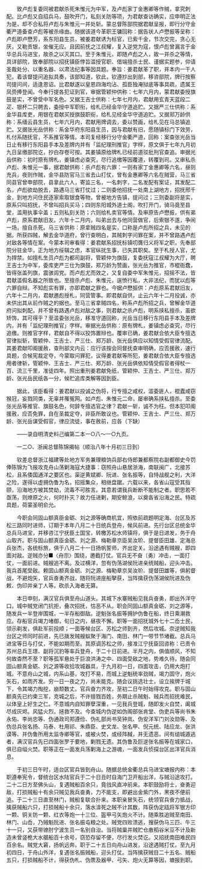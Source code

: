 <!-- { "loadSidebar": true } -->
　　致卢彪复委同被君献杀死朱惟元为中军，及卢彪家丁金惠卿等作贼，拿究刺配。比卢彪又自招兵马，鼓吹开门，私刻关防等项，为君献查访确实，应申明正法为是，却不合私将卢彪与朱惟元一并处斩。蒙总督陈部院据君献呈报，即行分守金衢严道备查卢彪等被杀缘由。随据该道今革职王镛回称：据告状人卢懋振等呈称：卢彪即卢懋芳，系东阳县生员，被姜君献诱为标官，已索千金，节次交完，贪心无厌，又勒贡银，坐催无应。且因前抚之江叔耀，复入逆党为寇，恨卢彪曾漏言于金华总兵马进宝，故杀之以灭其口。至于朱惟元，即随卢彪之人，故一并杀之等情，具详部院，致奉部院以招抚镇臣悖旨滥授官职、借端擅杀士民、谨据实题参，仰请圣裁处分、以重名器、以肃法纪事等因具题。奉旨：姜君献革了职，并本内一干人犯，着该督提问追拟具奏，该部知道，钦此，钦遵抄出到部，移咨部院，牌行按察司提问间，适逢恩诏。比君献遂以皇恩四海均沾、孤臣独淹狱底等事具疏，遗属王凤赍捧登闻。今奉行提各犯证到官，审据管颖仲供称：七年六月内，蒙君献委授旗鼓是实，不曾受中军名色。又据王吉士供称：七年七月内，君献用玄青天蓝段二疋、银杯二只聘去，委授中军职衔，给札已经金华守道追贮。又据严三仕供称：系金华县库吏，用银在君献买授旗鼓职衔，给札见经金华守道追贮。又据郑万龄供称：系缙云县生员，七年六月内，君献用牌调去，委以赞画，给札见在马总镇追贮。又据张光岳供称：系金华府东阳县生员，因与君献有旧，愿随镇标门下效劳，札付系随抚官，不系推官等情。本司复经移行分守金衢严道，回称：案查张光岳当日止有移行东阳县手本及差牌内并有「监纪理刑推官」字样，原文俱于七年九月初九日呈缴部院讫，抄白存卷可按。其姜镇原给牌札已经前道驳批刑官查追。审据光岳供称：初时原有牌札，姜镇虑必查究，尽行追缴等因覆道，转覆到司。又审私杀卢彪、朱惟元一事，据君献供称：杀卢彪有六罪：一则有家丁金惠卿等六名，昼则充兵，夜则作贼，金华县防官马三省去山打仗，曾有金惠卿等六名在贼营，马三省同县官曾申部院，县拿此六人，寄监三名，一名刺字，二名发配有案证，其发配二名，卢彪欲劫脱去，路遇马三省打仗过；二则委他招抚一处南上湖地方，招抚邢千金，到地方问住民逐家索取银食等物，曾被地方告镇，提问过；三则委副将是实，原系只叫招抚，不曾叫招兵买马；四则东阳城外道士阁，吹打开门，骑马竟至县堂，滥用执事伞盖；五则私刻关防；六则给札卖官等情。及审原告卢懋振，供有弟卢彪，原系君献旧友。六年十二月内，叫弟出去与他同营做官，后索银不遂，争闹一场，擅自杀死。马三省供称：原拿贼四名是实，口称是卢彪所招之兵，未见的据。所获四贼，解去金华道府，曾行查明白，其贼刺字问罪在案，并不曾路遇卢彪对敌各等情在案。今蒙本司审看得：姜君献系招抚标镇叨膺归义将军之职，先奉部院分驻金华，正为地方绥辑之虑，本官纵扰生事，已失其职矣。至于札授人官，尤为捍禁。如擅札生员卢彪为都司副将，管颖仲为旗鼓，复委抚寇江叔耀为大厅，聘王吉士为中军，委库吏严三仕为旗鼓，郑万龄为赞画，张光岳为推官，市棍衙蠢，皆得张盖列旗，震骇闾党。而卢彪尤而效之，又复自委中军朱惟元，招摇不法，皆君献滥假名器之所致也。至擅杀卢彪、朱惟元，逞愤行私，大非法纪，而犹以彪等六罪自辩。不知彪实有罪，亦即君献之罪也。今据卢懋振供：卢彪原系君献旧友，六年十二月内，君献邀彪授札，同营管事。即君献自供，止云六年十二月投诚，亦未供出其从前作贼之的据也。至马三省拿贼四名，称系卢彪所招之兵，曾解金华道府问拟刺配，并不曾有路遇卢彪对敌之事，则君献之杀卢彪，明系挟私擅杀，虽欲矫饰，其可得乎？至滥委张光岳，移准守道回称，光岳当日移行东阳县手本及差牌内，并有「监纪理刑推官」字样。审据光岳供称：原有牌札，姜镇虑必查究，尽行追缴。则推官字样，君献自不得以狡饰置辩也。覆审已确，姜君献合依大臣专擅选官律拟斩，管颖仲、王吉士、严三仕、郑万龄、张光岳俱应以知情受假官律流配。其姜君献叩阍援赦，查刑部文内云：应行该按会同督抚查审明确，应否援赦，速行具题，合候宪裁定夺，今蒙取问罪犯，议得姜君献等所犯，姜君献合依大臣专擅选用者律斩，管颖仲、王吉士、严三仕、郑万龄、张光岳俱依知情受假官者得杖一百、流三千里，准徒四年。照出重刑姜君献免纸，管颖仲、王吉士、严三仕、郑万龄、张光岳民纸各一分，候贮追库类解等因到臣。

　　据此，该臣看得：姜君献以投诚之伪将，行专擅之咸权，滥委匪人，棍蠹咸窃猴冠，妄戮同类，无辜并罹冤网。如卢彪、朱惟元二命，屡审确系挟私擅杀。至委张光岳等推官、旗鼓名色，何辞专擅选官之律？君献一斩，诚不为枉。但本犯叩阍援赦，应否免罪，自在圣裁定夺，非臣所敢议也。管颖仲、王吉士、严三仕、郑万龄、张光岳谋受假官，律应流徒，事在赦前，应各（下缺）

　　——录自明清史料己编第二本一○八～一○九页。

　　一二○、浙闽总督陈锦揭帖（顺治八年十月初三日到）

　　钦差总督浙江福建等处地方军务兼理粮饷兵部右侍郎兼都察院右副都御史今罚俸陈锦为飞报攻克舟山荡剿海寇大捷事：窃照舟山悬居浙海，南联闽广，北接苏松，且系倭国通洋之要区也。渠逆黄斌卿、阮进、张名振等，自恃战舰之利，大洋之险，遂得以虚拥伪鲁为名，招摇集众，相继盘踞。六载以来，各省山寇受其指颐，沿海地方被其焚劫，流毒不可胜言。其意若谓我兵断断不能制之者。职思若不亟荡，则燎原之火，何时扑灭？故力任进剿，期安鲸浪，以奠各省沿海之民。特疏具题，荷蒙圣明俞允。

　　今职会同固山额真臣金砺、刘之源等确商机宜，照依前疏题明定海、台区及苏松三路同时进师，订期于本年八月二十日统兵登舟，候风前进。先行台区总统金华总兵马进宝，并移咨江宁抚臣土国宝，转檄苏松水师镇将，俱于是日进发，务于舟山取齐。职与固山额真臣金砺、刘之源、梅勒章京臣吴汝玠、提督臣田雄、定海总兵张杰，各统标旅，俱于八月二十一日扬帆誓师，齐出定关。沿途遇有贼艘，即四面对敌。逆贼亦分■〈舟宗〉围绕，邀截打仗。官兵无不奋〔勇〕冲击，一面打仗，一面前进。贼艘追不离。及过横洋，忽有伪荡湖侯阮进亲统贼船，迎头冲击。我兵首尾受敌。赖固山额真金砺、刘之源、梅勒章京吴汝玠、提督田雄等，俱躬督战，不避炮矢，官兵奋勇齐战，随将阮进座船拏获，当阵擒获伪荡湖侯阮进及伪敕、伪印并亲丁人等。砍杀入海者无算。

　　本日申刻，满汉官兵俱至舟山道头。其城下水寨贼船见我兵奋勇，即出外洋守口。城中贼党闭门抗拒，叠次招抚，怙恶不从。职会同固山额真金砺、刘之源等，随发兵一半登岸围城，一半存船御敌。逆魁张名振等拥护伪鲁在船，终日乘潮救应。存船官兵竭力堵御，旬日之内，昼夜不懈。职等一面招抚城外七十二岙士民，领示剃发，俱赴军前投顺；一面等候台区、苏松之师到齐，然后攻城。奈逆贼知我台区之师同时前进，先已拨发贼艘蚁聚于海门、南田、林门一带节节堵截。总兵马进宝等日与打仗，不能如期而至。其原调苏松之师，接准江宁抚臣回咨称：已责令苏州总兵王璟、副将沉豹等率兵登舟，于二十日前进。半月之内，俱值顺风，不知何故杳然不至？职等孤军悬处于巨浪洪涛之中、四面受敌之地，势难久待。随会同固山额真金砺、刘之源等收拾攻城器具，于九月初一日，四面攻击，仍用大炮打城。不意舟山之城，内系山基，攻打不易，而城上逆魁统率劲贼，竭力固守，炮火矢石，如雨齐发。穷一日一夜之力，尚未能克。随会议挑选壮士，设立挨牌于城下，令其竭力掏挖，崩颓数丈。官兵奋力齐攻，至初二日午时始得攻克。职与固山额真先已约束三军，克城之后，不许擅戮百姓，务期止杀贼魁、贼兵而招抚难民，以体皇上好生之仁。不意城内自知罪孽深重，一见我兵登城，随即发火自焚，阖城尽成灰烬。风猛火烈，拯救不及。今查城内伪逆如伪阁部张肯堂、伪吏兵等尚书朱永佑、李尚忠等、伪通政司郑遵俭、伪礼部尚书吴钟岚、伪安洋军门刘汝勋等、及伪总兵张名扬、马泰、杜用祁、朱鼎臣、史文龙、张名甲、倪元统、陆应龙、张洪谟等、并伪鲁所用太监寺卿等官，或被火焚，或经阵馘，并无遗恶。间有缒城遁逃者，满汉官兵先已四面张罗于要地，剿戮无遗。其伪鲁及巨逆张名振等在城家口，俱已自缢火焚。职等正在一面发兵荡剿海上之游魂，一面发兵侦探台区出洋官兵消息。

　　于初三日午时，适台区官兵皆到舟山。随据总统金衢总兵马进宝塘报内称：本职遵奉宪令，督统台区水陆官兵于二十日丑时自海门卫开船出洋，与贼沿途攻打。二十二日方至佛头山，复遇贼船百余只，竟戗风直冲前来。本职鼓励将士，奋勇迎敌，打损贼船十有余只贼见我兵奋勇，力不能支，即避出金紫门外，黑夜不便前追。于二十三日直至林门，贼船复联合扑来。本职亲冒矢石，统领官兵奋力抵战，擒获贼船六只，打损贼船十余只，落水渰死之贼不计其数，阵获伪定瓯将军银方印一颗、铜关防一颗、红衣等炮一十三位、盔甲弓矢炮火不计。随乘胜追贼至南田、林门、山岙，乃贼魁阮进、张名振屯粮之处。贼党四败溃逃，搜获伪马三匹、牛三十一只，又获带镣肘宁波生员一名别自治。当将贼巢并贼贮仓廒稻谷米豆不计及新造未曾竖桅大水艍船百十余号，窃恐存留不便，尽行发火焚讫。又招抚南田难民四百余名。贼党大窘，扬帆远奔。职于二十五日向舟山进发，沿途遇贼打仗。至九月初四日，于舟山外洋，复遇张名振贼船，迎头打仗。当阵擒获贼目二十五名、贼船五只，打损贼船不计，得获伪札、伪票及器甲、弓矢、炮火无算等因，塘报到职。

